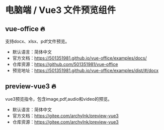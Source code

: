 # 电脑端 / Vue3 文件预览组件

## vue-office 🔥

 支持docx、xlsx、pdf文件预览。

- 默认语言：简体中文
- 官方文档：https://501351981.github.io/vue-office/examples/docs/
- 仓库资源：https://github.com/501351981/vue-office
- 预览地址：https://501351981.github.io/vue-office/examples/dist/#/docx

##  preview-vue3 🔥

vue3预览指令，包含image,pdf,audio和video的预览。

- 默认语言：简体中文
- 官方文档：https://gitee.com/archyInk/preview-vue3
- 仓库资源：https://gitee.com/archyInk/preview-vue3